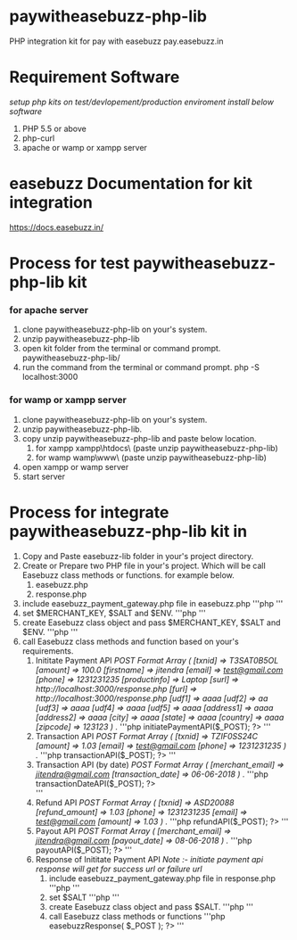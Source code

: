 # paywitheasebuzz-php-lib
PHP integration kit for pay with easebuzz pay.easebuzz.in

# Requirement Software
*setup php kits on test/devlopement/production enviroment install below software*

1. PHP 5.5 or above
2. php-curl
3. apache or wamp or xampp server

# easebuzz Documentation for kit integration
https://docs.easebuzz.in/

# Process for test paywitheasebuzz-php-lib kit

### for apache server
1. clone paywitheasebuzz-php-lib on your's system.
2. unzip paywitheasebuzz-php-lib
3. open kit folder from the terminal or command prompt.
	paywitheasebuzz-php-lib/
4. run the command from the terminal or command prompt.
	php -S localhost:3000

### for wamp or xampp server
1. clone paywitheasebuzz-php-lib on your's system.
2. unzip paywitheasebuzz-php-lib.
3. copy unzip paywitheasebuzz-php-lib and paste below location.
	1. for xampp
		xampp\htdocs\ (paste unzip paywitheasebuzz-php-lib)
	2. for wamp
		wamp\www\ (paste unzip paywitheasebuzz-php-lib)
4. open xampp or wamp server
5. start server

# Process for integrate paywitheasebuzz-php-lib kit in <Your Project>

1. Copy and Paste easebuzz-lib folder in your's project directory.
2. Create or Prepare two PHP file in your's project. Which will be call Easebuzz class methods or functions. for example below.
	1. easebuzz.php
	2. response.php
3. include easebuzz_payment_gateway.php file in easebuzz.php
	'''php
		<?php
			include_once('easebuzz-lib/easebuzz_payment_gateway.php');
		?>
	'''
4. set $MERCHANT_KEY, $SALT and $ENV.
	'''php
		<?php
			$MERCHANT_KEY = "10PBP71ABZ2";
		    $SALT = "ABC55E8IBW";         
		    $ENV = "test";   // set enviroment name
		?>
	'''
5. create Easebuzz class object and pass $MERCHANT_KEY, $SALT and $ENV.
	'''php
		<?php
			$easebuzzObj = new Easebuzz($MERCHANT_KEY, $SALT, $ENV);
		?>
	'''
6. call Easebuzz class methods and function based on your's requirements.
	1. Inititate Payment API
		*POST Format
			Array ( [txnid] => T3SAT0B5OL [amount] => 100.0 [firstname] => jitendra [email] => test@gmail.com [phone] => 1231231235 [productinfo] => Laptop [surl] => http://localhost:3000/response.php [furl] => http://localhost:3000/response.php [udf1] => aaaa [udf2] => aa [udf3] => aaaa [udf4] => aaaa [udf5] => aaaa [address1] => aaaa [address2] => aaaa [city] => aaaa [state] => aaaa [country] => aaaa [zipcode] => 123123 )
		.*
		'''php
			<?php
				$easebuzzObj->initiatePaymentAPI($_POST);	
			?>
		'''
	2. Transaction API
		*POST Format
			Array ( [txnid] => TZIF0SS24C [amount] => 1.03 [email] => test@gmail.com [phone] => 1231231235 )
		.*
		'''php
			<?php
				$result = $easebuzzObj->transactionAPI($_POST);	
			?>
		'''
	3. Transaction API (by date)
		*POST Format
			Array ( [merchant_email] => jitendra@gmail.com [transaction_date] => 06-06-2018 )
		.*
		'''php
			<?php
				$result = $easebuzzObj->transactionDateAPI($_POST);
			?>	
		'''
	4. Refund API
		*POST Format
			Array ( [txnid] => ASD20088 [refund_amount] => 1.03 [phone] => 1231231235 [email] => test@gmail.com [amount] => 1.03 )
		.*
		'''php
			<?php
				$result = $easebuzzObj->refundAPI($_POST);	
			?>
		'''
	5. Payout API
		*POST Format
			Array ( [merchant_email] => jitendra@gmail.com [payout_date] => 08-06-2018 )
		.*
		'''php
			<?php
				$result = $easebuzzObj->payoutAPI($_POST);
			?>
		'''
	6. Response of Inititate Payment API
		*Note :- initiate payment api response will get for success url or failure url*
		1. include easebuzz_payment_gateway.php file in response.php
			'''php
				<?php
					include_once('easebuzz-lib/easebuzz_payment_gateway.php');
				?>
			'''
		2. set $SALT
			'''php
				<?php
					$SALT = "ABC55E8IBW";
				?>
			'''
		3. create Easebuzz class object and pass $SALT.
			'''php
				<?php
					$easebuzzObj = new Easebuzz($MERCHANT_KEY = null, $SALT, $ENV = null);
				?>
			'''
		4. call Easebuzz class methods or functions
			'''php
				<?php
					result = $easebuzzObj->easebuzzResponse( $_POST );
				?>
			'''